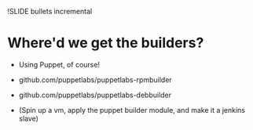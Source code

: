 !SLIDE bullets incremental
# Where'd we get the builders? #

* Using Puppet, of course!
* github.com/puppetlabs/puppetlabs-rpmbuilder
* github.com/puppetlabs/puppetlabs-debbuilder

* (Spin up a vm, apply the puppet builder module, and make it a jenkins slave)

